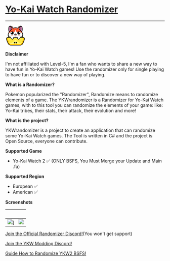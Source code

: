 # [Yo-Kai Watch Randomizer](https://github.com/Tiniifan/YKWrandomizer/releases/tag/1.1.0.0)
___________________________________________________________________________

<img src="https://github.com/Tiniifan/YKWrandomizer/blob/main/YKWrandomizer/Icon.png" width="64" height="64">

**Disclaimer**

I'm not affiliated with Level-5, I'm a fan who wants to share a new way to have fun in Yo-Kai Watch games!
Use the randomizer only for single playing to have fun or to discover a new way of playing.

**What is a Randomizer?**

Pokemon popularized the "Randomizer", Randomize means to randomize elements of a game.
The YKWrandomizer is a Randomizer for Yo-Kai Watch games, with to this tool you can randomize the elements of your game:
like: Yo-Kai tribes, their stats, their attack, their evolution and more!

**What is the project?**

YKWrandomizer is a project to create an application that can randomize some Yo-Kai Watch games.
The Tool is written in C# and the project is Open Source, everyone can contribute.

**Supported Game**
- Yo-Kai Watch 2 ✅ (ONLY BSFS, You Must Merge your Update and Main .fa)

**Supported Region**
- European ✅
- American ✅

**Screenshots**

ㅤ | ㅤ
:-------------------------:|:------------------------:
![]([(https://media.discordapp.net/attachments/1053460755833426061/1152651926496886845/image.png?width=918&height=549))] |  ![](https://imgur.com/pXfFPHI.png)

[Join the Official Randomizer Discord!](https://discord.gg/3wKp5ZxA9N)(You won't get support)

[Join the YKW Modding Discord!]([https://discord.gg/3wKp5ZxA9N](https://discord.gg/QeBUAHPKKE))

[Guide How to Randomize YKW2 BSFS!](https://github.com/heartyalexii/YKW2BSFSRandomizer/wiki)
